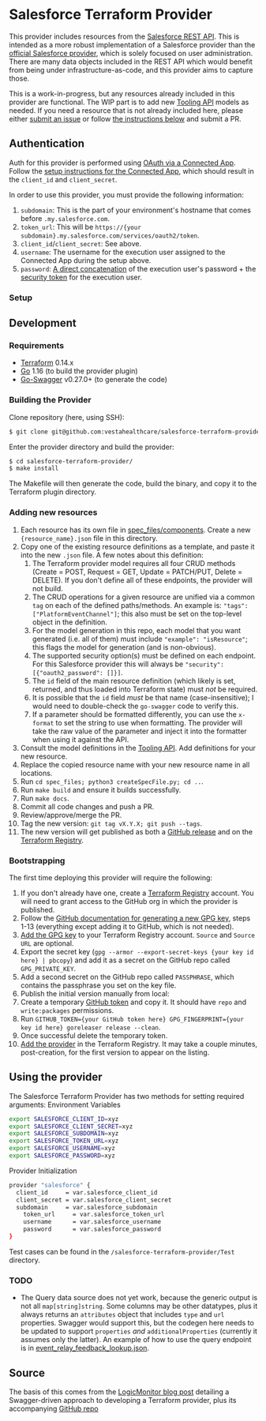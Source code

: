 # Salesforce Terraform Provider
This provider includes resources from the [Salesforce REST API](https://developer.salesforce.com/docs/atlas.en-us.api_rest.meta/api_rest/intro_rest.htm). This is intended as a more robust implementation of a Salesforce provider than the [official Salesforce provider](https://registry.terraform.io/providers/hashicorp/salesforce/latest), which is solely focused on user administration. There are many data objects included in the REST API which would benefit from being under infrastructure-as-code, and this provider aims to capture those.

This is a work-in-progress, but any resources already included in this provider are functional. The WIP part is to add new [Tooling API](https://developer.salesforce.com/docs/atlas.en-us.api_tooling.meta/api_tooling/reference_objects_list.htm) models as needed. If you need a resource that is not already included here, please either [submit an issue](https://github.com/rlmartin/terraform-provider-salesforce/issues) or follow [the instructions below](#adding-new-resources) and submit a PR.


## Authentication
Auth for this provider is performed using [OAuth via a Connected App](https://developer.salesforce.com/docs/atlas.en-us.244.0.api_rest.meta/api_rest/intro_oauth_and_connected_apps.htm). Follow the [setup instructions for the Connected App](https://help.salesforce.com/s/articleView?id=sf.connected_app_client_credentials_setup.htm&type=5), which should result in the `client_id` and `client_secret`.

In order to use this provider, you must provide the following information:

1. `subdomain`: This is the part of your environment's hostname that comes before `.my.salesforce.com`.
2. `token_url`: This will be `https://{your subdomain}.my.salesforce.com/services/oauth2/token`.
3. `client_id`/`client_secret`: See above.
4. `username`: The username for the execution user assigned to the Connected App during the setup above.
5. `password`: [A direct concatenation](https://docs.aws.amazon.com/eventbridge/latest/userguide/eb-tutorial-salesforce.html) of the execution user's password + the [security token](https://help.salesforce.com/s/articleView?id=sf.user_security_token.htm&type=5) for the execution user.


### Setup



## Development

### Requirements

-	[Terraform](https://www.terraform.io/downloads.html) 0.14.x
-	[Go](https://golang.org/doc/install) 1.16 (to build the provider plugin)
-   [Go-Swagger](https://goswagger.io/install.html) v0.27.0+ (to generate the code)

### Building the Provider
Clone repository (here, using SSH):
```sh
$ git clone git@github.com:vestahealthcare/salesforce-terraform-provider.git
```
Enter the provider directory and build the provider:
```sh
$ cd salesforce-terraform-provider/
$ make install
```
The Makefile will then generate the code, build the binary, and copy it to the Terraform plugin directory.


### Adding new resources
1. Each resource has its own file in [spec_files/components](./spec_files/components). Create a new `{resource_name}.json` file in this directory.
2. Copy one of the existing resource definitions as a template, and paste it into the new `.json` file. A few notes about this definition:
    1. The Terraform provider model requires all four CRUD methods (Create = POST, Request = GET, Update = PATCH/PUT, Delete = DELETE). If you don't define all of these endpoints, the provider will not build.
    2. The CRUD operations for a given resource are unified via a common `tag` on each of the defined paths/methods. An example is: `"tags": ["PlatformEventChannel"]`; this also must be set on the top-level object in the definition.
    3. For the model generation in this repo, each model that you want generated (i.e. all of them) must include `"example": "isResource"`; this flags the model for generation (and is non-obvious).
    4. The supported security option(s) must be defined on each endpoint. For this Salesforce provider this will always be `"security": [{"oauth2_password": []}]`.
    5. The `id` field of the main resource definition (which likely is set, returned, and thus loaded into Terraform state) must _not_ be required.
    6. It is possible that the `id` field _must_ be that name (case-insensitive); I would need to double-check the `go-swagger` code to verify this.
    7. If a parameter should be formatted differently, you can use the `x-format` to set the string to use when formatting. The provider will take the raw value of the parameter and inject it into the formatter when using it against the API.
3. Consult the model definitions in the [Tooling API](https://developer.salesforce.com/docs/atlas.en-us.api_tooling.meta/api_tooling/reference_objects_list.htm). Add definitions for your new resource.
4. Replace the copied resource name with your new resource name in all locations.
5. Run `cd spec_files; python3 createSpecFile.py; cd ..`.
6. Run `make build` and ensure it builds successfully.
7. Run `make docs`.
8. Commit all code changes and push a PR.
9. Review/approve/merge the PR.
10. Tag the new version: `git tag vX.Y.X; git push --tags`.
11. The new version will get published as both a [GitHub release](https://github.com/rlmartin/terraform-provider-salesforce/releases) and on the [Terraform Registry](https://registry.terraform.io/providers/rlmartin/salesforce).


### Bootstrapping
The first time deploying this provider will require the following:

1. If you don't already have one, create a [Terraform Registry](https://registry.terraform.io/) account. You will need to grant access to the GitHub org in which the provider is published.
2. Follow the [GitHub documentation for generating a new GPG key](https://docs.github.com/en/authentication/managing-commit-signature-verification/generating-a-new-gpg-key), steps 1-13 (everything except adding it to GitHub, which is not needed).
3. [Add the GPG key](https://registry.terraform.io/settings/gpg-keys/new) to your Terraform Registry account. `Source` and `Source URL` are optional.
4. Export the secret key (`gpg --armor --export-secret-keys {your key id here} | pbcopy`) and add it as a secret on the GitHub repo called `GPG_PRIVATE_KEY`.
5. Add a second secret on the GitHub repo called `PASSPHRASE`, which contains the passphrase you set on the key file.
6. Publish the initial version manually from local:
  1. Create a temporary [GitHub token](https://github.com/settings/tokens) and copy it. It should have `repo` and `write:packages` permissions.
  2. Run `GITHUB_TOKEN={your GitHub token here} GPG_FINGERPRINT={your key id here} goreleaser release --clean`.
  3. Once successful delete the temporary token.
7. [Add the provider](https://registry.terraform.io/publish/provider) in the Terraform Registry. It may take a couple minutes, post-creation, for the first version to appear on the listing.


## Using the provider

The Salesforce Terraform Provider has two methods for setting required arguments:
Environment Variables
```sh
export SALESFORCE_CLIENT_ID=xyz
export SALESFORCE_CLIENT_SECRET=xyz
export SALESFORCE_SUBDOMAIN=xyz
export SALESFORCE_TOKEN_URL=xyz
export SALESFORCE_USERNAME=xyz
export SALESFORCE_PASSWORD=xyz
```

Provider Initialization
```sh
provider "salesforce" {
  client_id     = var.salesforce_client_id
  client_secret = var.salesforce_client_secret
  subdomain     = var.salesforce_subdomain
	token_url     = var.salesforce_token_url
	username      = var.salesforce_username
	password      = var.salesforce_password
}
```
Test cases can be found in the `/salesforce-terraform-provider/Test` directory.


### TODO
- The Query data source does not yet work, because the generic output is not all `map[string]string`. Some columns may be other datatypes, plus it always returns an `attributes` object that includes `type` and `url` properties. Swagger would support this, but the codegen here needs to be updated to support `properties` _and_ `additionalProperties` (currently it assumes only the latter). An example of how to use the query endpoint is in [event_relay_feedback_lookup.json](./spec_files/components/event_relay_feedback_lookup.json).


## Source
The basis of this comes from the [LogicMonitor blog post](http://logicmonitor.com/blog/how-to-write-a-custom-terraform-provider-automatically-with-openapi) detailing a Swagger-driven approach to developing a Terraform provider, plus its accompanying [GitHub repo](https://github.com/logicmonitor/automated-terraform-provider)
